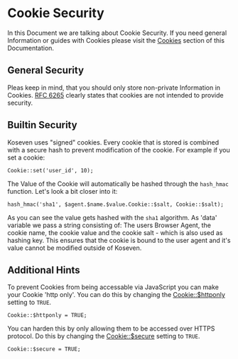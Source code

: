 # Cookie Security

In this Document we are talking about Cookie Security. If you need general Information or guides with Cookies please 
visit the [Cookies](cookies) section of this Documentation.

## General Security

Pleas keep in mind, that you should only store non-private Information in Cookies. 
[RFC 6265](http://www.faqs.org/rfcs/rfc6265.html) clearly states that cookies are not intended to provide security.

## Builtin Security

Koseven uses "signed" cookies. Every cookie that is stored is combined with a secure hash to prevent modification of the 
cookie. For example if you set a cookie:

    Cookie::set('user_id', 10);

The Value of the Cookie will automatically be hashed through the `hash_hmac` function. Let's look a bit closer into it:

    hash_hmac('sha1', $agent.$name.$value.Cookie::$salt, Cookie::$salt);
    
As you can see the value gets hashed with the `sha1` algorithm. As 'data' variable we pass a string consisting of: 
The users Browser Agent, the cookie name, the cookie value and the cookie salt - which is also used as hashing key.
This ensures that the cookie is bound to the user agent and it's value cannot be modified outside of Koseven.

## Additional Hints

To prevent Cookies from being accessable via JavaScript you can make your Cookie 'http only'. You can do this by 
changing the [Cookie::$httponly](../api/Cookie#property-httponly) setting to `TRUE`.
    
    Cookie::$httponly = TRUE;
    
You can harden this by only allowing them to be accessed over HTTPS protocol.
Do this by changing the [Cookie::$secure](../api/Cookie#property-secure) setting to `TRUE`.

    Cookie::$secure = TRUE;
